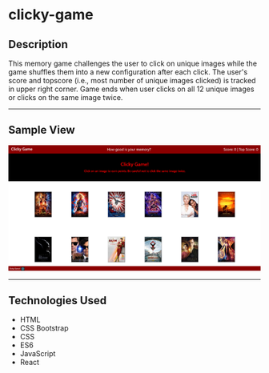 # clicky-game

## Description

This memory game challenges the user to click on unique images while the game shuffles them into a new configuration after each click. The user's score and topscore (i.e., most number of unique images clicked) is tracked in upper right corner. Game ends when user clicks on all 12 unique images or clicks on the same image twice.

---

## Sample View

![Game Screenshot](./public/images/screencap.PNG)

---

## Technologies Used

- HTML
- CSS Bootstrap
- CSS
- ES6
- JavaScript
- React
